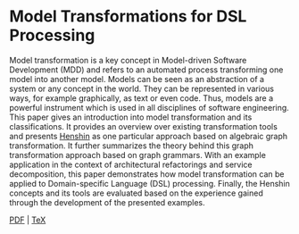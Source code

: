 # Model Transformations for DSL Processing

Model transformation is a key concept in Model-driven Software Development (MDD) and refers to an automated process transforming one model into another model. 
Models can be seen as an abstraction of a system or any concept in the world. They can be represented in various ways, for example graphically, as text or even code. 
Thus, models are a powerful instrument which is used in all disciplines of software engineering. This paper gives an introduction into model transformation
and its classifications. It provides an overview over existing transformation tools and presents [Henshin](https://www.eclipse.org/henshin/) as one particular approach based on
algebraic graph transformation. It further summarizes the theory behind this graph transformation approach based on graph grammars. With an
example application in the context of architectural refactorings and service decomposition, this paper demonstrates how model transformation
can be applied to Domain-specific Language (DSL) processing. Finally, the Henshin concepts and its tools are evaluated based on the experience
gained through the development of the presented examples.

[PDF](./HS18_SKapferer_Model-Transformations-for-DSL-Processing-Paper.pdf) | [TeX](./HS18_SKapferer_Model-Transformations-for-DSL-Processing-Paper.tex)
